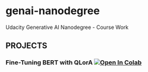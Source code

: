 # genai-nanodegree
Udacity Generative AI Nanodegree - Course Work

## PROJECTS
### Fine-Tuning BERT with QLorA [![Open In Colab](https://colab.research.google.com/assets/colab-badge.svg)](https://colab.research.google.com/github/miramar-labs/genai-nanodegree/blob/main/Course%202%20-%20Generative%20AI%20Fundamentals/nb/PROJECT-LightweightFineTuning-FINAL.ipynb)




